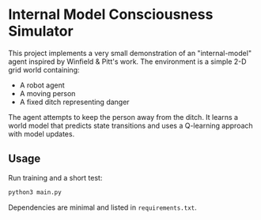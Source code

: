 # Internal Model Consciousness Simulator

This project implements a very small demonstration of an "internal-model" agent inspired by Winfield & Pitt's work. The environment is a simple 2-D grid world containing:

- A robot agent
- A moving person
- A fixed ditch representing danger

The agent attempts to keep the person away from the ditch. It learns a world model that predicts state transitions and uses a Q-learning approach with model updates.

## Usage

Run training and a short test:

```bash
python3 main.py
```

Dependencies are minimal and listed in `requirements.txt`.
